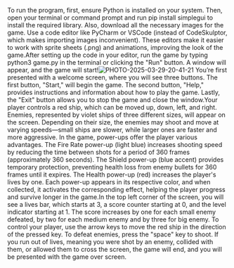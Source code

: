 To run the program, first, ensure Python is installed on your system. Then, open your
terminal or command prompt and run pip install simplegui to install the required library.
Also, download all the necessary images for the game.
Use a code editor like PyCharm or VSCode (instead of CodeSkulptor, which makes
importing images inconvenient). These editors make it easier to work with sprite sheets
(.png) and animations, improving the look of the game.After setting up the code in your editor, run the game by typing python3 game.py in the
terminal or clicking the "Run" button. A window will appear, and the game will start!![PHOTO-2025-03-29-20-41-21](https://github.com/user-attachments/assets/04f764af-7149-42be-8fe0-fd19b546d845) You’re first presented with a welcome screen, where you will see three buttons. The
first button, "Start," will begin the game. The second button, "Help," provides
instructions and information about how to play the game. Lastly, the "Exit" button
allows you to stop the game and close the window.Your player controls a red ship,
which can be moved up, down, left, and right. Enemies, represented by violet ships of
three different sizes, will appear on the screen. Depending on their size, the enemies
may shoot and move at varying speeds—small ships are slower, while larger ones are
faster and more aggressive.
In the game, power-ups offer the player various advantages. The Fire Rate power-up
(light blue) increases shooting speed by reducing the time between shots for a period of
360 frames (approximately 360 seconds). The Shield power-up (blue accent) provides
temporary protection, preventing health loss from enemy bullets for 360 frames until it
expires. The Health power-up (red) increases the player's lives by one. Each power-up
appears in its respective color, and when collected, it activates the corresponding
effect, helping the player progress and survive longer in the game.In the top left corner of the screen, you will see a lives bar, which starts at 3, a score
counter starting at 0, and the level indicator starting at 1. The score increases by one for
each small enemy defeated, by two for each medium enemy and by three for big
enemy.
To control your player, use the arrow keys to move the red ship in the direction of the
pressed key. To defeat enemies, press the "space" key to shoot. If you run out of lives,
meaning you were shot by an enemy, collided with them, or allowed them to cross the
screen, the game will end, and you will be presented with the game over screen.

